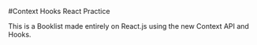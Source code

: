 #Context Hooks React Practice

This is a Booklist made entirely on React.js using the new Context API and Hooks.
